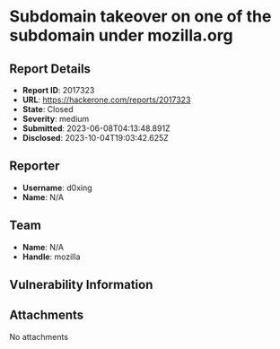 # Subdomain takeover on one of the subdomain under mozilla.org

## Report Details
- **Report ID**: 2017323
- **URL**: https://hackerone.com/reports/2017323
- **State**: Closed
- **Severity**: medium
- **Submitted**: 2023-06-08T04:13:48.891Z
- **Disclosed**: 2023-10-04T19:03:42.625Z

## Reporter
- **Username**: d0xing
- **Name**: N/A

## Team
- **Name**: N/A
- **Handle**: mozilla

## Vulnerability Information


## Attachments
No attachments
